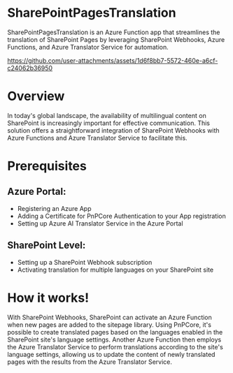 # SharePointPagesTranslation
SharePointPagesTranslation is an Azure Function app that streamlines the translation of SharePoint Pages by leveraging SharePoint Webhooks, Azure Functions, and Azure Translator Service for automation.


https://github.com/user-attachments/assets/1d6f8bb7-5572-460e-a6cf-c24062b36950


# Overview
In today's global landscape, the availability of multilingual content on SharePoint is increasingly important for effective communication. This solution offers a straightforward integration of SharePoint Webhooks with Azure Functions and Azure Translator Service to facilitate this.


# Prerequisites

## Azure Portal:
- Registering an Azure App
- Adding a Certificate for PnPCore Authentication to your App registration
- Setting up Azure AI Translator Service in the Azure Portal

## SharePoint Level:
- Setting up a SharePoint Webhook subscription
- Activating translation for multiple languages on your SharePoint site

# How it works!
With SharePoint Webhooks, SharePoint can activate an Azure Function when new pages are added to the sitepage library. Using PnPCore, it's possible to create translated pages based on the languages enabled in the SharePoint site's language settings. Another Azure Function then employs the Azure Translator Service to perform translations according to the site's language settings, allowing us to update the content of newly translated pages with the results from the Azure Translator Service.


